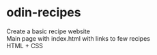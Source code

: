 # odin-recipes
Create a basic recipe website  
Main page with index.html with links to few recipes  
HTML + CSS 
